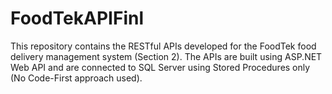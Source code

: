 # FoodTekAPIFinl
This repository contains the RESTful APIs developed for the FoodTek food delivery management system (Section 2). The APIs are built using ASP.NET Web API and are connected to SQL Server using Stored Procedures only (No Code-First approach used).
